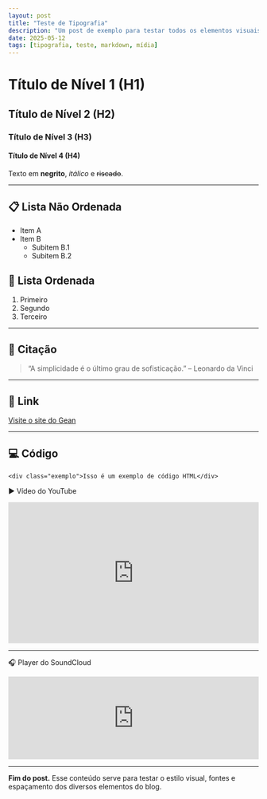 ```yaml
---
layout: post
title: "Teste de Tipografia"
description: "Um post de exemplo para testar todos os elementos visuais e embutidos do blog."
date: 2025-05-12
tags: [tipografia, teste, markdown, mídia]
---
```


# Título de Nível 1 (H1)

## Título de Nível 2 (H2)

### Título de Nível 3 (H3)

#### Título de Nível 4 (H4)

Texto em **negrito**, _itálico_ e ~~riscado~~.

---

## 📋 Lista Não Ordenada

- Item A
- Item B
  - Subitem B.1
  - Subitem B.2

## 🔢 Lista Ordenada

1. Primeiro
2. Segundo
3. Terceiro

---

## 💬 Citação

> “A simplicidade é o último grau de sofisticação.” – Leonardo da Vinci

---

## 🔗 Link

[Visite o site do Gean](https://geanramos.com.br)

---

## 💻 Código

    <div class="exemplo">Isso é um exemplo de código HTML</div>


▶️ Vídeo do YouTube
<div style="position:relative;padding-bottom:56.25%;height:0;overflow:hidden;"> <iframe src="https://www.youtube.com/embed/1WcSdhgb8lU" style="position:absolute;top:0;left:0;width:100%;height:100%;" frameborder="0" allowfullscreen title="Vídeo do YouTube"> </iframe> </div>

---

🎧 Player do SoundCloud
<iframe width="100%" height="166" scrolling="no" frameborder="no" allow="autoplay" src="https://w.soundcloud.com/player/?url=https%3A//api.soundcloud.com/tracks/2088374985&color=%23977a61&auto_play=false&hide_related=false&show_comments=true&show_user=true&show_reposts=false&show_teaser=true"></iframe>

<hr>

**Fim do post.** Esse conteúdo serve para testar o estilo visual, fontes e espaçamento dos diversos elementos do blog.

